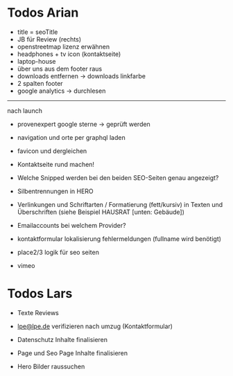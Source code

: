 # Todos Arian
- title = seoTitle
- JB für Review (rechts)
- openstreetmap lizenz erwähnen
- headphones + tv icon (kontaktseite)
- laptop-house
- über uns aus dem footer raus
- downloads entfernen -> downloads linkfarbe
- 2 spalten footer
- google analytics -> durchlesen

----

nach launch
- provenexpert google sterne -> geprüft werden

- navigation und orte per graphql laden
- favicon und dergleichen
- Kontaktseite rund machen!
- Welche Snipped werden bei den beiden SEO-Seiten genau angezeigt?

- Silbentrennungen in HERO
- Verlinkungen und Schriftarten / Formatierung (fett/kursiv) in Texten und Überschriften (siehe Beispiel HAUSRAT [unten: Gebäude])

- Emailaccounts bei welchem Provider?
- kontaktformular lokalisierung fehlermeldungen (fullname wird benötigt)



- place2/3 logik für seo seiten
- vimeo


# Todos Lars

- Texte Reviews
- lpe@lpe.de verifizieren nach umzug (Kontaktformular)

- Datenschutz Inhalte finalisieren
- Page und Seo Page Inhalte finalisieren
- Hero Bilder raussuchen